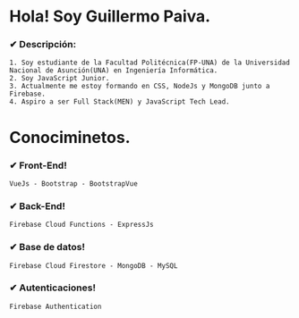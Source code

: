 # Hola! Soy Guillermo Paiva.

### ✔ Descripción:
~~~
1. Soy estudiante de la Facultad Politécnica(FP-UNA) de la Universidad Nacional de Asunción(UNA) en Ingeniería Informática.
2. Soy JavaScript Junior.
3. Actualmente me estoy formando en CSS, NodeJs y MongoDB junto a Firebase.
4. Aspiro a ser Full Stack(MEN) y JavaScript Tech Lead.
~~~

# Conociminetos.

### ✔ Front-End!
~~~
VueJs - Bootstrap - BootstrapVue
~~~

### ✔ Back-End!
~~~
Firebase Cloud Functions - ExpressJs
~~~

### ✔ Base de datos!
~~~
Firebase Cloud Firestore - MongoDB - MySQL
~~~

### ✔ Autenticaciones!
~~~
Firebase Authentication
~~~
